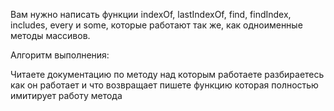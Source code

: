 Вам нужно написать функции indexOf, lastIndexOf, find,
findIndex, includes, every и some, которые работают так же,
как одноименные методы массивов.

Алгоритм выполнения:

Читаете документацию по методу над которым работаете
разбираетесь как он работает и что возвращает
пишете функцию которая полностью имитирует работу метода
